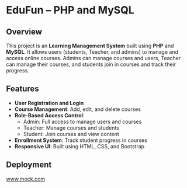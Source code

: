 # EduFun – PHP and MySQL

## Overview
This project is an **Learning Management System** built using **PHP** and **MySQL**. It allows users (students, Teacher, and admins) to manage and access online courses. Admins can manage courses and users, Teacher can manage their courses, and students join in courses and track their progress.

## Features
- **User Registration and Login**
- **Course Management**: Add, edit, and delete courses
- **Role-Based Access Control**:
  - Admin: Full access to manage users and courses
  - Teacher: Manage courses and students
  - Student: Join courses and view content
- **Enrollment System**: Track student progress in courses
- **Responsive UI**: Built using HTML, CSS, and Bootstrap

## Deployment
www.mock.com
